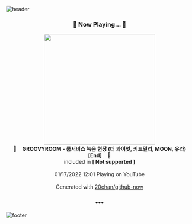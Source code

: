 ![header](https://capsule-render.vercel.app/api?type=wave&height=170&section=header&text=Hi.%20I'm%20SHIFT&fontColor=090707&fontAlignX=45&fontAlignY=65&fontSize=100)

<h3 align="center">🎵 Now Playing... 🎵</h3>
<p align="center">
  <a href="https://www.youtube.com/channel/UCSOCNcBfiByb4cr3LLL8V8w">
    <img width="300" src="https://yt3.ggpht.com/ytc/AKedOLTJNWjh283_NrQQd58fifJ4ATS88Al2qd4qe_Ps=s48-c-k-c0x00ffffff-no-rj-mo">
  </a>
  <br>
  🎵&nbsp&nbsp&nbsp <b>GROOVYROOM - 룸서비스 녹음 현장 (더 콰이엇, 키드밀리, MOON, 유라) [End]</b> &nbsp&nbsp&nbsp🎵
  <br>
  included in <b>[ Not supported ]</b>
  
  <br />
  <br />
  01/17/2022 12:01 Playing on YouTube
  <br />
  <br />
  Generated with <a href="https://github.com/20chan/github-now">20chan/github-now</a>
</p>

<h3 align="center">•••</h3>

![footer](https://capsule-render.vercel.app/api?type=wave&height=150&section=footer)
